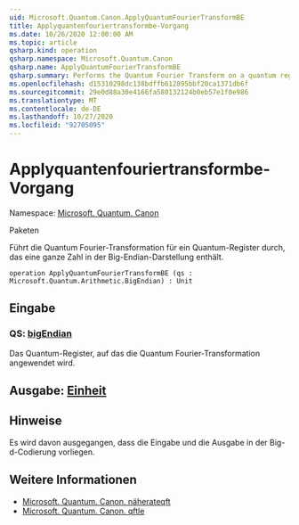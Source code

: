 ```yaml
---
uid: Microsoft.Quantum.Canon.ApplyQuantumFourierTransformBE
title: Applyquantenfouriertransformbe-Vorgang
ms.date: 10/26/2020 12:00:00 AM
ms.topic: article
qsharp.kind: operation
qsharp.namespace: Microsoft.Quantum.Canon
qsharp.name: ApplyQuantumFourierTransformBE
qsharp.summary: Performs the Quantum Fourier Transform on a quantum register containing an integer in the big-endian representation.
ms.openlocfilehash: d15310298dc138bdffb612895bbf20ca1371db6f
ms.sourcegitcommit: 29e0d88a30e4166fa580132124b0eb57e1f0e986
ms.translationtype: MT
ms.contentlocale: de-DE
ms.lasthandoff: 10/27/2020
ms.locfileid: "92705095"
---
```

# <a name="applyquantumfouriertransformbe-operation"></a>Applyquantenfouriertransformbe-Vorgang

Namespace: [Microsoft. Quantum. Canon](xref:Microsoft.Quantum.Canon)

Paketen [](https://nuget.org/packages/)


Führt die Quantum Fourier-Transformation für ein Quantum-Register durch, das eine ganze Zahl in der Big-Endian-Darstellung enthält.

```qsharp
operation ApplyQuantumFourierTransformBE (qs : Microsoft.Quantum.Arithmetic.BigEndian) : Unit
```


## <a name="input"></a>Eingabe

### <a name="qs--bigendian"></a>QS: [bigEndian](xref:Microsoft.Quantum.Arithmetic.BigEndian)

Das Quantum-Register, auf das die Quantum Fourier-Transformation angewendet wird.



## <a name="output--unit"></a>Ausgabe: [Einheit](xref:microsoft.quantum.lang-ref.unit)



## <a name="remarks"></a>Hinweise

Es wird davon ausgegangen, dass die Eingabe und die Ausgabe in der Big-d-Codierung vorliegen.

## <a name="see-also"></a>Weitere Informationen

- [Microsoft. Quantum. Canon. näherateqft](xref:Microsoft.Quantum.Canon.ApproximateQFT)
- [Microsoft. Quantum. Canon. qftle](xref:Microsoft.Quantum.Canon.QFTLE)
